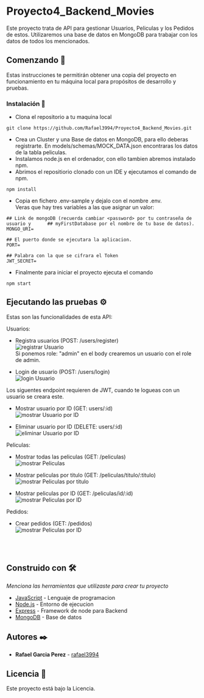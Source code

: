 # Proyecto4_Backend_Movies

Este proyecto trata de API para gestionar Usuarios, Peliculas y los Pedidos de estos. Utilizaremos una base de datos en MongoDB para trabajar con los datos de todos los mencionados.

## Comenzando 🚀

Estas instrucciones te permitirán obtener una copia del proyecto en funcionamiento en tu máquina local para propósitos de desarrollo y pruebas.


### Instalación 🔧

* Clona el repositorio a tu maquina local
```
git clone https://github.com/Rafael3994/Proyecto4_Backend_Movies.git
```
* Crea un Cluster y una Base de datos en MongoDB, para ello deberas registrarte. En models/schemas/MOCK_DATA.json encontraras los datos de la tabla peliculas.
* Instalamos node.js en el ordenador, con ello tambien abremos instalado npm.
* Abrimos el repositiorio clonado con un IDE y ejecutamos el comando de npm.
```
npm install
```
* Copia en fichero .env-sample y dejalo con el nombre .env.<br>
Veras que hay tres variables a las que asignar un valor:
```
## Link de mongoDB (recuerda cambiar <password> por tu contraseña de usuario y      ## myFirstDatabase por el nombre de tu base de datos).
MONGO_URI=

## El puerto donde se ejecutara la aplicacion.
PORT=

## Palabra con la que se cifrara el Token
JWT_SECRET=
```

* Finalmente para iniciar el proyecto ejecuta el comando
```
npm start
```


## Ejecutando las pruebas ⚙️

Estas son las funcionalidades de esta API:

Usuarios:

* Registra usuarios (POST: /users/register)<br>
![registrar Usuario](./public/images/reademe/registrarUsuario.JPG)
<br> Si ponemos role: "admin" en el body crearemos un usuario con el role de admin.

* Login de usuario (POST: /users/login)<br>
![login Usuario](./public/images/reademe/loginUsuario.JPG)

Los siguentes endpoint requieren de JWT, cuando te logueas con un usuario se creara este.

* Mostrar usuario por ID (GET: users/:id) <br>
![mostrar Usuario por ID](./public/images/reademe/mostrarUsuarioID.JPG)

* Eliminar usuario por ID (DELETE: users/:id) <br>
![eliminar Usuario por ID](./public/images/reademe/deleteUsuario.JPG)

Peliculas:

* Mostrar todas las peliculas (GET: /peliculas) <br>
![mostrar Peliculas](./public/images/reademe/todasPeliculas.JPG)

* Mostrar peliculas por titulo (GET: /peliculas/titulo/:titulo) <br>
![mostrar Peliculas por titulo](./public/images/reademe/mostrarPeliculasTitulo.JPG)

* Mostrar peliculas por ID (GET: /peliculas/id/:id) <br>
![mostrar Peliculas por ID](./public/images/reademe/mostrarPeliculasID.JPG)

Pedidos:

* Crear pedidos (GET: /pedidos) <br>
![mostrar Peliculas por ID](./public/images/reademe/crearPedido.JPG)


<br><br>
## Construido con 🛠️

_Menciona las herramientas que utilizaste para crear tu proyecto_

* [JavaScript](https://www.javascript.com/) - Lenguaje de programacion
* [Node.js](https://nodejs.org/es/) - Entorno de ejecucion
* [Express](https://expressjs.com/es/) - Framework de node para Backend
* [MongoDB](https://www.mongodb.com/) - Base de datos

## Autores ✒️

* **Rafael Garcia Perez** - [rafael3994](https://github.com/Rafael3994)

## Licencia 📄

Este proyecto está bajo la Licencia.

